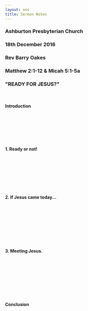 ```yaml
---
layout: oos
title: Sermon Notes
---
```

### Ashburton Presbyterian Church

### 18th December 2016

### Rev Barry Oakes

### Matthew 2:1-12 & Micah 5:1-5a

### "READY FOR JESUS?"
&nbsp; <br>

#### Introduction

&nbsp; <br>
&nbsp; <br>
&nbsp; <br>
&nbsp; <br>
&nbsp; <br>

#### 1. Ready or not!

&nbsp; <br>
&nbsp; <br>
&nbsp; <br>
&nbsp; <br>
&nbsp; <br>
&nbsp; <br>

#### 2. If Jesus came today...

&nbsp; <br>
&nbsp; <br>
&nbsp; <br>
&nbsp; <br>
&nbsp; <br>
&nbsp; <br>
&nbsp; <br>

#### 3. Meeting Jesus.

&nbsp; <br>
&nbsp; <br>
&nbsp; <br>
&nbsp; <br>
&nbsp; <br>
&nbsp; <br>
&nbsp; <br>
#### Conclusion

&nbsp; <br>